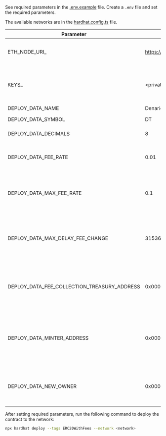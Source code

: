 See required parameters in the [.env.example](.env.example) file.
Create a `.env` file and set the required parameters.

The available networks are in the [hardhat.config.ts](hardhat.config.ts) file.

| Parameter                                   | Example                                   | Description                                                                               |
| ------------------------------------------- | ----------------------------------------- | ----------------------------------------------------------------------------------------- |
| ETH_NODE_URI_<network>                      | https://matic-mumbai.chainstacklabs.co    | HTTPS RPC endpoint of the blockchain                                                      |
| KEYS_<network>                              | <private_key_in_plaintext>                | account from which the transactions are exevuted                                          |
| DEPLOY_DATA_NAME                            | Denario                                   | token name                                                                                |
| DEPLOY_DATA_SYMBOL                          | DT                                        | token symbol                                                                              |
| DEPLOY_DATA_DECIMALS                        | 8                                         | token decimals                                                                            |
| DEPLOY_DATA_FEE_RATE                        | 0.01                                      | fee percentage owed after 1 year, (100% = 1)                                              |
| DEPLOY_DATA_MAX_FEE_RATE                    | 0.1                                       | fee rate is changeable, but cannot be greater than max fee rate                           |
| DEPLOY_DATA_MAX_DELAY_FEE_CHANGE            | 31536000                                  | minimal time interval between two fee changes in seconds ( 365 * 24 * 60 * 6     )        |
| DEPLOY_DATA_FEE_COLLECTION_TREASURY_ADDRESS | 0x000000000000000000000000000000000000000 | address where collected fees are sent, fee exempt by default                              |
| DEPLOY_DATA_MINTER_ADDRESS                  | 0x000000000000000000000000000000000000000 | address, who has minter role, he can mint and burn existing tokens, fee exempt by default |
| DEPLOY_DATA_NEW_OWNER                       | 0x000000000000000000000000000000000000000 | if set, ownership transfer will be initialised to this address                            |





After setting required parameters, run the following command to deploy the contract to the network:

```bash
npx hardhat deploy --tags ERC20WithFees --network <network>
```